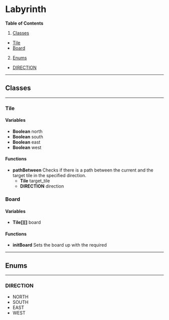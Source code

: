 # Labyrinth
**Table of Contents**

1. [Classes](#classes)
  + [Tile](#tile)
  + [Board](#board)
2. [Enums](#enums)
  + [DIRECTION](#direction)

---
## Classes
---
### Tile
#### Variables
+ **Boolean** north
+ **Boolean** south
+ **Boolean** east
+ **Boolean** west

#### Functions
+ **pathBetween** Checks if there is a path between the current and the target tile in the specified direction.
  + **Tile** target_tile
  + **DIRECTION** direction

### Board
#### Variables
+ **Tile[][]** board
#### Functions
+ **initBoard** Sets the board up with the required 

---
## Enums
---
### DIRECTION
+ NORTH
+ SOUTH
+ EAST
+ WEST